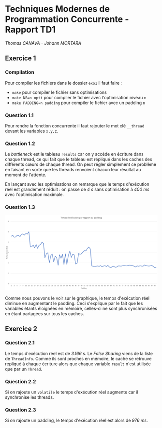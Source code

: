 # Techniques Modernes de Programmation Concurrente - Rapport TD1

_Thomas CANAVA - Johann MORTARA_


## Exercice 1

### Compilation
Pour compiler les fichiers dans le dossier `exo1` il faut faire :
- `make` pour compiler le fichier sans optimisations
- `make NB=n opti` pour compiler le fichier avec l'optimisation niveau `n`
- `make PADDING=n padding` pour compiler le fichier avec un padding `n`

### Question 1.1

Pour rendre la fonction concurrente il faut rajouter le mot clé `__thread` devant les variables `x,y,z`.



### Question 1.2

Le _bottleneck_ est le tableau  `results` car on y accède en écriture dans chaque thread, ce qui fait que le tableau est répliqué dans les caches des différents cœurs de chaque thread.
On peut régler simplement ce problème en faisant en sorte que les threads renvoient chacun leur résultat au moment de l'attente.

En lançant avec les optimisations on remarque que le temps d'exécution réel est grandement réduit : on passe de *4 s* sans optimisation à *400 ms* avec l'optimisation maximale.


### Question 1.3

![Graphique dans graphique.png](./graphique.png)

Comme nous pouvons le voir sur le graphique, le temps d'exécution réel diminue en augmentant le padding.
Ceci s'explique par le fait que les variables étants éloignées en mémoire, celles-ci ne sont plus synchronisées en étant partagées sur tous les caches. 


## Exercice 2

### Question 2.1

Le temps d'exécution réel est de *3.166 s*.
Le *False Sharing* viens de la liste de `ThreadInfo`. Comme ils sont proches en mémoire, le cache se retrouve répliqué à chaque écriture alors que chaque variable `result` n'est utilisée que par un `Thread`.

### Question 2.2 

Si on rajoute un `volatile` le temps d'exécution réel augmente car il synchronise les threads.

### Question 2.3

Si on rajoute un padding, le temps d'exécution réel est alors de *976 ms*.